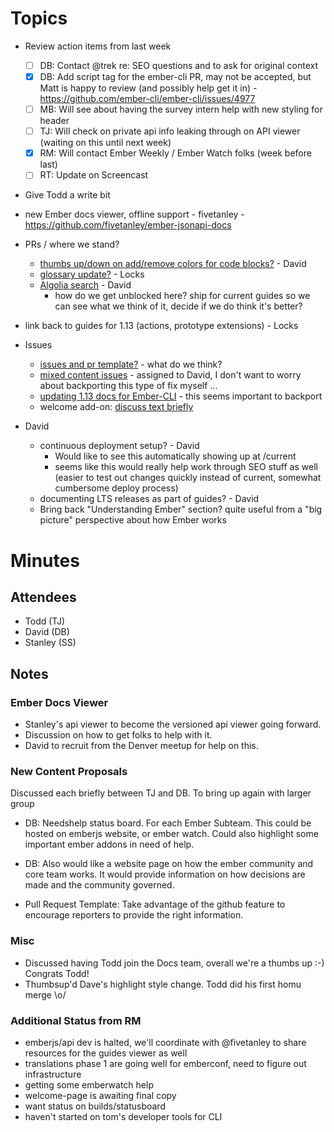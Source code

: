 # Topics

- Review action items from last week

  - [ ] DB: Contact @trek re: SEO questions and to ask for original context
  - [x] DB: Add script tag for the ember-cli PR, may not be accepted, but Matt is happy to review (and possibly help get it in) - https://github.com/ember-cli/ember-cli/issues/4977
  - [ ] MB: Will see about having the survey intern help with new styling for header
  - [ ] TJ: Will check on private api info leaking through on API viewer (waiting on this until next week)
  - [x] RM: Will contact Ember Weekly / Ember Watch folks (week before last)
  - [ ] RT: Update on Screencast

- Give Todd a write bit
- new Ember docs viewer, offline support - fivetanley - https://github.com/fivetanley/ember-jsonapi-docs
- PRs / where we stand?
  - [thumbs up/down on add/remove colors for code blocks?](https://github.com/emberjs/guides/pull/1283) - David
  - [glossary update?](https://github.com/emberjs/guides/pull/1202) - Locks
  - [Algolia search](https://github.com/emberjs/guides/pull/1202) - David
    - how do we get unblocked here? ship for current guides so we can see what we think of it, decide if we do think it's better?
- link back to guides for 1.13 (actions, prototype extensions) - Locks
- Issues
  - [issues and pr template?](https://github.com/emberjs/guides/issues/1273) - what do we think?
  - [mixed content issues](https://github.com/emberjs/guides/issues/1241) - assigned to David, I don't want to worry about backporting this type of fix myself ...
  - [updating 1.13 docs for Ember-CLI](https://github.com/emberjs/guides/issues/1208) - this seems important to backport
  - welcome add-on: [discuss text briefly](https://usecanvas.com/ember-docs/welcome-drafts/33KmyOjhfBdrTmJeIx1dn4)
- David
  - continuous deployment setup? - David
    - Would like to see this automatically showing up at /current
    - seems like this would really help work through SEO stuff as well (easier to test out changes quickly instead of current, somewhat cumbersome deploy process)
  - documenting LTS releases as part of guides? - David
  - Bring back "Understanding Ember" section? quite useful from a "big picture" perspective about how Ember works

# Minutes

## Attendees

- Todd (TJ)
- David (DB)
- Stanley (SS)

## Notes

### Ember Docs Viewer

- Stanley's api viewer to become the versioned api viewer going forward.
- Discussion on how to get folks to help with it.
- David to recruit from the Denver meetup for help on this.

### New Content Proposals

Discussed each briefly between TJ and DB. To bring up again with larger group

- DB: Needshelp status board. For each Ember Subteam. This could be hosted on emberjs website, or ember watch. Could also highlight some important ember addons in need of help.

- DB: Also would like a website page on how the ember community and core team works. It would provide information on how decisions are made and the community governed.

- Pull Request Template: Take advantage of the github feature to encourage reporters to provide the right information.

### Misc

- Discussed having Todd join the Docs team, overall we're a thumbs up :-) Congrats Todd!
- Thumbsup'd Dave's highlight style change. Todd did his first homu merge \o/

### Additional Status from RM

- emberjs/api dev is halted, we'll coordinate with @fivetanley to share resources for the guides viewer as well
- translations phase 1 are going well for emberconf, need to figure out infrastructure
- getting some emberwatch help
- welcome-page is awaiting final copy
- want status on builds/statusboard
- haven't started on tom's developer tools for CLI
